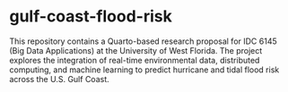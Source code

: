 # gulf-coast-flood-risk
This repository contains a Quarto-based research proposal for IDC 6145 (Big Data Applications) at the University of West Florida. The project explores the integration of real-time environmental data, distributed computing, and machine learning to predict hurricane and tidal flood risk across the U.S. Gulf Coast.
